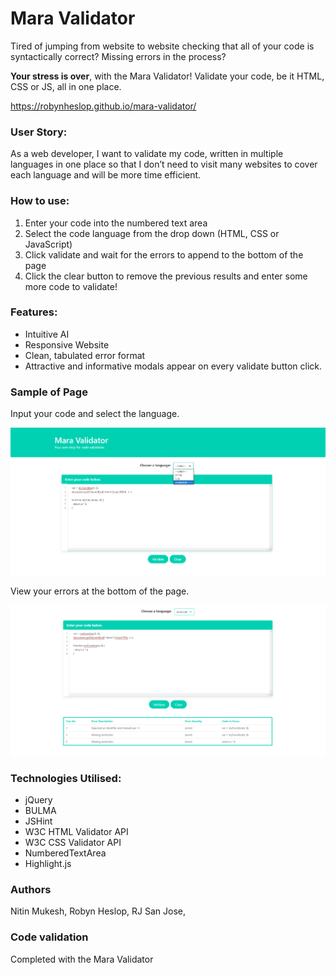 # Mara Validator 

Tired of jumping from website to website checking that all of your code is syntactically correct? Missing errors in the process?

**Your stress is over**, with the Mara Validator! Validate your code, be it HTML, CSS or JS, all in one place. 

https://robynheslop.github.io/mara-validator/

### User Story:
As a web developer, I want to validate my code, written in multiple languages in one place so that I don’t need to visit many websites to cover each language and will be more time efficient. 

### How to use:
1. Enter your code into the numbered text area 
1. Select the code language from the drop down (HTML, CSS or JavaScript)
1. Click validate and wait for the errors to append to the bottom of the page 
1. Click the clear button to remove the previous results and enter some more code to validate! 

### Features:
* Intuitive AI
* Responsive Website
* Clean, tabulated error format 
* Attractive and informative modals appear on every validate button click.

### Sample of Page

Input your code and select the language.

![enter-code](assets/images/readme/enter-code.png)

View your errors at the bottom of the page.

![view-errors](assets/images/readme/view-errors.png)

### Technologies Utilised:
* jQuery
* BULMA
* JSHint
* W3C HTML Validator API
* W3C CSS Validator API
* NumberedTextArea
* Highlight.js

### Authors
Nitin Mukesh,
Robyn Heslop,
RJ San Jose,

### Code validation
Completed with the Mara Validator

